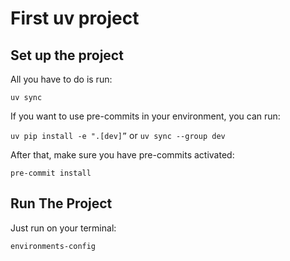 # First uv project

## Set up the project

All you have to do is run:

`uv sync`

If you want to use pre-commits in your environment, you can run:

`uv pip install -e ".[dev]”` or `uv sync --group dev`

After that, make sure you have pre-commits activated:

`pre-commit install`

## Run The Project

Just run on your terminal:

`environments-config`
